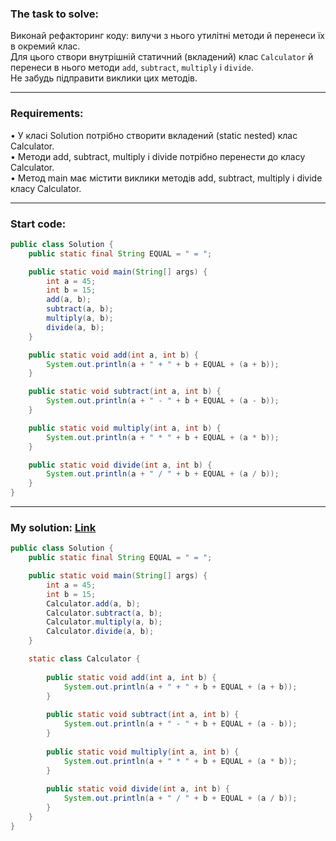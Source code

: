 ### **The task to solve:**  

Виконай рефакторинг коду: вилучи з нього утилітні методи й перенеси їх в окремий клас.  
Для цього створи внутрішній статичний (вкладений) клас `Calculator` й перенеси в нього методи `add`, `subtract`, `multiply` і `divide`.  
Не забудь підправити виклики цих методів.

---

### **Requirements:**  

• У класі Solution потрібно створити вкладений (static nested) клас Calculator.  
• Методи add, subtract, multiply і divide потрібно перенести до класу Calculator.  
• Метод main має містити виклики методів add, subtract, multiply і divide класу Calculator.

---

### **Start code:**  

```java
public class Solution {
    public static final String EQUAL = " = ";

    public static void main(String[] args) {
        int a = 45;
        int b = 15;
        add(a, b);
        subtract(a, b);
        multiply(a, b);
        divide(a, b);
    }

    public static void add(int a, int b) {
        System.out.println(a + " + " + b + EQUAL + (a + b));
    }

    public static void subtract(int a, int b) {
        System.out.println(a + " - " + b + EQUAL + (a - b));
    }

    public static void multiply(int a, int b) {
        System.out.println(a + " * " + b + EQUAL + (a * b));
    }

    public static void divide(int a, int b) {
        System.out.println(a + " / " + b + EQUAL + (a / b));
    }
}
```

---

### **My solution: [Link](./src/Solution.java)**  

```java
public class Solution {
    public static final String EQUAL = " = ";

    public static void main(String[] args) {
        int a = 45;
        int b = 15;
        Calculator.add(a, b);
        Calculator.subtract(a, b);
        Calculator.multiply(a, b);
        Calculator.divide(a, b);
    }

    static class Calculator {
    
        public static void add(int a, int b) {
            System.out.println(a + " + " + b + EQUAL + (a + b));
        }
    
        public static void subtract(int a, int b) {
            System.out.println(a + " - " + b + EQUAL + (a - b));
        }
    
        public static void multiply(int a, int b) {
            System.out.println(a + " * " + b + EQUAL + (a * b));
        }
    
        public static void divide(int a, int b) {
            System.out.println(a + " / " + b + EQUAL + (a / b));
        }
    }
}
```
